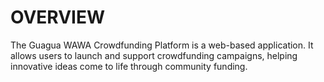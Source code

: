 # OVERVIEW
The Guagua WAWA Crowdfunding Platform is a web-based application. It allows users to launch and support crowdfunding campaigns, helping innovative ideas come to life through community funding.
